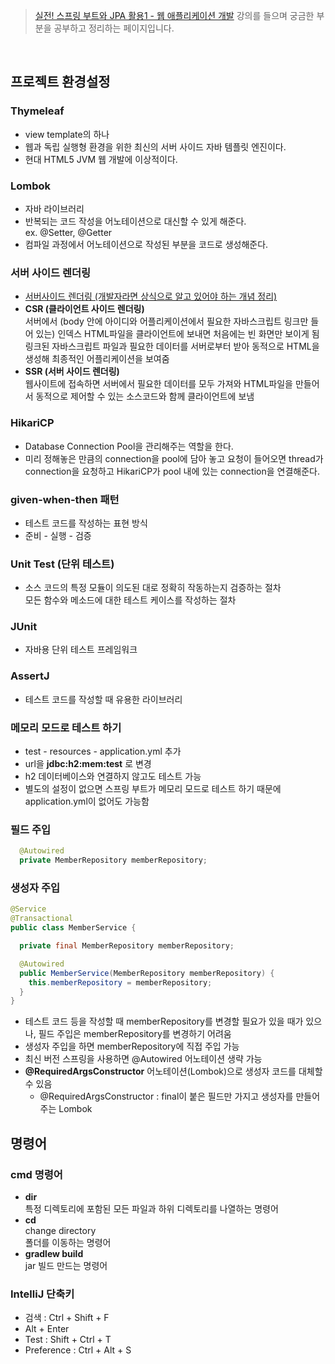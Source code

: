 > [실전! 스프링 부트와 JPA 활용1 - 웹 애플리케이션 개발](https://www.inflearn.com/course/%EC%8A%A4%ED%94%84%EB%A7%81%EB%B6%80%ED%8A%B8-JPA-%ED%99%9C%EC%9A%A9-1/dashboard) 강의를 들으며 궁금한 부분을 공부하고 정리하는 페이지입니다.

<br>

## 프로젝트 환경설정

### Thymeleaf
- view template의 하나
- 웹과 독립 실행형 환경을 위한 최신의 서버 사이드 자바 템플릿 엔진이다.  
- 현대 HTML5 JVM 웹 개발에 이상적이다.

### Lombok
- 자바 라이브러리
- 반복되는 코드 작성을 어노테이션으로 대신할 수 있게 해준다.  
  ex. @Setter, @Getter
- 컴파일 과정에서 어노테이션으로 작성된 부분을 코드로 생성해준다.

### 서버 사이드 렌더링
- [서버사이드 렌더링 (개발자라면 상식으로 알고 있어야 하는 개념 정리)](https://www.youtube.com/watch?v=iZ9csAfU5Os)
- __CSR (클라이언트 사이드 렌더링)__  
  서버에서 (body 안에 아이디와 어플리케이션에서 필요한 자바스크립트 링크만 들어 있는) 인덱스 HTML파일을 클라이언트에 보내면 처음에는 빈 화면만 보이게 됨  
  링크된 자바스크립트 파일과 필요한 데이터를 서버로부터 받아 동적으로 HTML을 생성해 최종적인 어플리케이션을 보여줌
- __SSR (서버 사이드 렌더링)__  
  웹사이트에 접속하면 서버에서 필요한 데이터를 모두 가져와 HTML파일을 만들어서 동적으로 제어할 수 있는 소스코드와 함께 클라이언트에 보냄

### HikariCP
- Database Connection Pool을 관리해주는 역할을 한다.
- 미리 정해놓은 만큼의 connection을 pool에 담아 놓고 요청이 들어오면 thread가 connection을 요청하고 HikariCP가 pool 내에 있는 connection을 연결해준다.

### given-when-then 패턴
- 테스트 코드를 작성하는 표현 방식
- 준비 - 실행 - 검증

### Unit Test (단위 테스트)
- 소스 코드의 특정 모듈이 의도된 대로 정확히 작동하는지 검증하는 절차  
  모든 함수와 메소드에 대한 테스트 케이스를 작성하는 절차

### JUnit
- 자바용 단위 테스트 프레임워크

### AssertJ
- 테스트 코드를 작성할 때 유용한 라이브러리

### 메모리 모드로 테스트 하기
- test - resources - application.yml 추가
- url을 __jdbc:h2:mem:test__ 로 변경
- h2 데이터베이스와 연결하지 않고도 테스트 가능
- 별도의 설정이 없으면 스프링 부트가 메모리 모드로 테스트 하기 때문에 application.yml이 없어도 가능함

### 필드 주입
```JAVA
  @Autowired
  private MemberRepository memberRepository;
```

### 생성자 주입
```JAVA
@Service
@Transactional
public class MemberService {

  private final MemberRepository memberRepository;

  @Autowired
  public MemberService(MemberRepository memberRepository) {
    this.memberRepository = memberRepository;
  }
}
```
- 테스트 코드 등을 작성할 때 memberRepository를 변경할 필요가 있을 때가 있으나, 필드 주입은 memberRepository를 변경하기 어려움
- 생성자 주입을 하면 memberRepository에 직접 주입 가능
- 최신 버전 스프링을 사용하면 @Autowired 어노테이션 생략 가능
- __@RequiredArgsConstructor__ 어노테이션(Lombok)으로 생성자 코드를 대체할 수 있음
  - @RequiredArgsConstructor : final이 붙은 필드만 가지고 생성자를 만들어주는 Lombok

## 명령어

### cmd 명령어
- __dir__  
  특정 디렉토리에 포함된 모든 파일과 하위 디렉토리를 나열하는 명령어
- __cd__  
  change directory  
  폴더를 이동하는 명령어
- __gradlew build__  
  jar 빌드 만드는 명령어

### IntelliJ 단축키
- 검색 : Ctrl + Shift + F
- Alt + Enter
- Test : Shift + Ctrl + T
- Preference : Ctrl + Alt + S